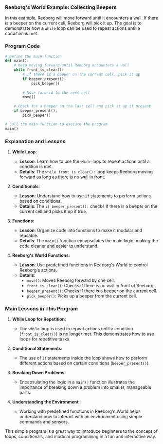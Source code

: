 ### Reeborg's World Example: Collecting Beepers

In this example, Reeborg will move forward until it encounters a wall. If there is a beeper on the current cell, Reeborg will pick it up. The goal is to demonstrate how a `while` loop can be used to repeat actions until a condition is met.

### Program Code

```python
# Define the main function
def main():
    # Keep moving forward until Reeborg encounters a wall
    while front_is_clear():
        # If there is a beeper on the current cell, pick it up
        if beeper_present():
            pick_beeper()
        
        # Move forward to the next cell
        move()
    
    # Check for a beeper on the last cell and pick it up if present
    if beeper_present():
        pick_beeper()

# Call the main function to execute the program
main()
```

### Explanation and Lessons

1. **While Loop**:
   - **Lesson**: Learn how to use the `while` loop to repeat actions until a condition is met.
   - **Details**: The `while front_is_clear():` loop keeps Reeborg moving forward as long as there is no wall in front.

2. **Conditionals**:
   - **Lesson**: Understand how to use `if` statements to perform actions based on conditions.
   - **Details**: The `if beeper_present():` checks if there is a beeper on the current cell and picks it up if true.

3. **Functions**:
   - **Lesson**: Organize code into functions to make it modular and reusable.
   - **Details**: The `main()` function encapsulates the main logic, making the code cleaner and easier to understand.

4. **Reeborg's World Functions**:
   - **Lesson**: Use predefined functions in Reeborg's World to control Reeborg's actions.
   - **Details**:
     - `move()`: Moves Reeborg forward by one cell.
     - `front_is_clear()`: Checks if there is no wall in front of Reeborg.
     - `beeper_present()`: Checks if there is a beeper on the current cell.
     - `pick_beeper()`: Picks up a beeper from the current cell.

### Main Lessons in This Program

1. **While Loop for Repetition**:
   - The `while` loop is used to repeat actions until a condition (`front_is_clear()`) is no longer met. This demonstrates how to use loops for repetitive tasks.

2. **Conditional Statements**:
   - The use of `if` statements inside the loop shows how to perform different actions based on certain conditions (`beeper_present()`).

3. **Breaking Down Problems**:
   - Encapsulating the logic in a `main()` function illustrates the importance of breaking down a problem into smaller, manageable parts.

4. **Understanding the Environment**:
   - Working with predefined functions in Reeborg's World helps understand how to interact with an environment using simple commands and sensors.

This simple program is a great way to introduce beginners to the concept of loops, conditionals, and modular programming in a fun and interactive way.
